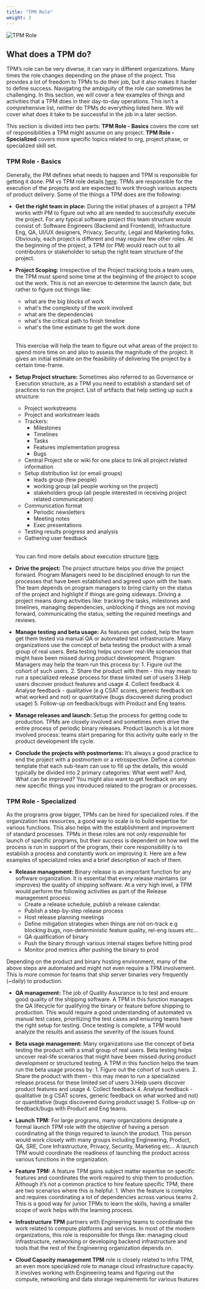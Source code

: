 ```yaml
---
title: "TPM Role"
weight: 3
---
```


<div class="text-center">
  <img src="/TPM_role.png" class="img-fluid" " alt="TPM Role">
</div>


## What does a TPM do?

TPM’s role can be very diverse, it can vary in different organizations. Many times the role changes depending on the phase of the project. This provides a lot of freedom to TPMs to do their job, but it also makes it harder to define success. Navigating the ambiguity of the role can sometimes be challenging. In this section, we will cover a few examples of things and activities that a TPM does in their day-to-day operations. This isn’t a comprehensive list, neither do TPMs do everything listed here. We will cover what does it take to be successful in the job in a later section.

This section is divided into two parts:  **TPM Role - Basics** covers the core set of responsibilities a TPM might assume on any project. **TPM Role - Specialized** covers more specific topics related to org, project phase, or specialized skill set.

### TPM Role - Basics

Generally, the PM defines what needs to happen and TPM is responsible for getting it done. PM vs TPM role details [here](/what/roles). TPMs are responsible for the execution of the projects and are expected to work through various aspects of product delivery. Some of the things a TPM does are the following:

* **Get the right team in place:** During the initial phases of a project a TPM
  works with PM to figure out who all are needed to successfully execute the
  project. For any typical software project this team structure would consist
  of: Software Engineers (Backend and Frontend), Infrastucture Eng, QA,
  UI/UX designers, Privacy, Security, Legal and Marketing folks. Obviously,
  each project is different and may require few other roles. At the beginning
  of the project, a TPM (or PM) would reach out to all contributors or
  stakeholder to setup the right team structure of the project.

* **Project Scoping:** Irrespective of the Project tracking tools a team uses, the TPM must spend some time at the beginning of the project to scope out the work. This is not an exercise to determine the launch date, but rather to figure out things like:
    * what are the big blocks of work
    * what's the complexity of the work involved
    * what are the dependencies
    * what's the critical path to finish timeline
    * what's the time estimate to get the work done

  <br> This exercise will help the team to figure out what areas of the project to spend more time on and also to assess the magnitude of the project. It gives an initial estimate on the feasibility of delivering the project by a certain time-frame.

* **Setup Project structure:** Sometimes also referred to as Governance or Execution structure, as a TPM you need to establish a standard set of practices to run the project. List of artifacts that help setting up such a structure:
    * Project workstreams
    * Project and workstream leads
    * Trackers:
      * Milestones
      * Timelines
      * Tasks
      * Features implementation progress
      * Bugs
    * Central Project site or wiki for one place to link all project related
      information
    * Setup distribution list (or email groups)
      * leads group (few people)
      * working group (all people working on the project)
      * stakeholders group (all people interested in receiving project related
          communication)
    * Communication format
        * Periodic newsletters
        * Meeting notes
        * Exec presentations
    * Testing results progress and analysis
    * Gathering user feedback

    <br>You can find more details about execution structure [here](/how/how_governance).

* **Drive the project:** The project structure helps you drive the project forward. Program Managers need to be disciplined enough to run the processes that have been established and agreed upon with the team. The team depends on program managers to bring clarity on the status of the project and highlight if things are going sideways. Driving a project means doing activities like: tracking the tasks, milestones and timelines, managing dependencies, unblocking if things are not moving forward, communicating the status, setting the required meetings and reviews.

* **Manage testing and beta usage:** As features get coded, help the team get them tested via manual QA or automated test infrastructure.
Many organizations use the concept of beta testing the product with a small group of real users. Beta testing helps uncover real-life scenarios that might have been missed during product development. Program Managers may help the team run this process by: 1. Figure out the cohort of such users. 2. Share the product with them - this may mean to run a specialized release process for these limited set of users 3.Help users discover product features and usage 4. Collect feedback 4. Analyse feedback - qualitative (e.g CSAT scores, generic feedback on what worked and not) or quantitative (bugs discovered during product usage) 5. Follow-up on feedback/bugs with Product and Eng teams.  

* **Manage releases and launch:** Setup the process for getting code to production. TPMs are closely involved and sometimes even drive the entire process of periodic binary releases. Product launch is a lot more involved process: teams start preparing for this activity quite early in the product development life cycle. <WIP>

* **Conclude the projects with postmortems:** It’s always a good practice to end the project with a postmortem or a retrospective. Define a common template that each sub-team can use to fill up the details, this would typically be divided into 2 primary categories: What went well? And, What can be improved? You might also want to get feedback on any new specific things you introduced related to the program or processes.

### TPM Role - Specialized

As the programs grow bigger, TPMs can be hired for specialized roles. If the organization has resources, a good way to scale is to build expertise for various functions. This also helps with the establishment and improvement of standard processes. TPMs in these roles are not only responsible for launch of specific programs, but their success is dependent on how well the process is run in support of the program, their core responsibility is to establish a process and constantly work on improving it. Here are a few examples of specialized roles and a brief description of each of them.

* **Release management:** Binary release is an important function for any software organization. It is essential that every release maintains (or improves) the quality of shipping software. At a very high level, a TPM would perform the following activities as part of the Release management process:
  * Create a release schedule, publish a release calendar.
  * Publish a step-by-step release process
  * Host release planning meetings
  * Define mitigation strategies when things are not on-track e.g blocking bugs, non-deterministic feature quality,  rel-eng issues etc…
  * QA qualification of binary
  * Push the binary through various internal stages before hitting prod
  * Monitor prod metrics after pushing the binary to prod

Depending on the product and binary hosting environment, many of the above steps are automated and might not even require a TPM involvement. This is more common for teams that ship server binaries very frequently (~daily)  to production.

* **QA management:** The job of Quality Assurance is to test and ensure good quality of the shipping software. A TPM in this function manages the QA lifecycle for qualifying the binary or feature before shipping to production. This would require a good understanding of automated vs manual test cases, prioritizing the test cases and ensuring teams have the right setup for testing. Once testing is complete, a TPM would analyze the results and assess the severity of the issues found.

* **Beta usage management:**  Many organizations use the concept of beta testing the product with a small group of real users. Beta testing helps uncover real-life scenarios that might have been missed during product development or structured testing. A TPM in this function helps the team run the beta usage process by: 1. Figure out the cohort of such users. 2. Share the product with them - this may mean to run a specialized release process for these limited set of users 3.Help users discover product features and usage 4. Collect feedback 4. Analyse feedback - qualitative (e.g CSAT scores, generic feedback on what worked and not) or quantitative (bugs discovered during product usage) 5. Follow-up on feedback/bugs with Product and Eng teams.  

* **Launch TPM:** For large programs, many organizations designate a formal launch TPM role with the objective of having a person coordinating all the things required to launch the product. This person would work closely with many groups including Engineering, Product, QA, SRE, Core Infrastructure, Privacy, Security, Marketing etc… A launch TPM would coordinate the readiness of launching the product across various functions in the organization.  

* **Feature TPM:** A feature TPM gains subject matter expertise on specific features and coordinates the work required to ship them to production. Although it’s not a common practice to hire feature specific TPM, there are two scenarios where this is helpful: 1. When the feature is complex and requires coordinating a lot of dependencies across various teams 2. This is a good way for junior TPMs to learn the skills, having a smaller scope of work helps with the learning process.

* **Infrastructure TPM** partners with Engineering teams to coordinate the work related to compute platforms and services. In most of the modern organizations, this role is responsible for things like: managing cloud infrastructure, networking  or developing backend infrastructure and tools that the rest of the Engineering organization depends on.

* **Cloud Capacity management TPM** role is closely related to Infra TPM, an even more specialized role to manage cloud infrastructure capacity.  It involves working with Engineering teams and figuring out the compute, networking and data storage requirements for various features
